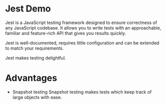 # Jest Demo


Jest is a JavaScript testing framework designed to ensure correctness of any JavaScript codebase. It allows you to write tests with an approachable, familiar and feature-rich API that gives you results quickly.

Jest is well-documented, requires little configuration and can be extended to match your requirements.

Jest makes testing delightful.


# Advantages

- Snapshot testing
  Snapshot testing makes tests which keep track of large objects with ease. 
